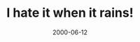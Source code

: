 ---
layout: base.njk
title : 'I hate it when it rains!' 
view_title : 'I hate it when it rains!' 
year : '2000' 
date : '2000-06-12' 
img_file : '/drawing/haterain.png' 
html_file : 'haterain' 
next_html : 'gotonetoo.html' 
year_order : '399' 
permalink : "title/{{html_file}}.html"
---